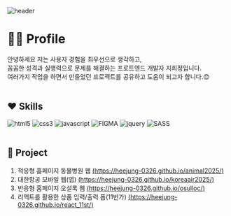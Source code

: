 ![header](https://capsule-render.vercel.app/api?type=venom&color=auto&height=200&section=header&text=Frontend&fontSize=50)

# 🙋‍♀️ Profile

안녕하세요 저는 사용자 경험을 최우선으로 생각하고,<br>
꼼꼼한 성격과 실행력으로 문제를 해결하는 프로트엔드 개발자 지희정입니다.<br>
여러가지 작업을 하면서 만들었던 프로젝트를 공유하고 도움이 되고자 합니다.😊<br><br>

## ❤ Skills

<img src="https://img.shields.io/badge/HTML5-orange?style=flat-square&logo=HTML5&logoColor=white" alt="html5" />&nbsp;<img src="https://img.shields.io/badge/CSS3-blue?style=flat-square&logo=CSS&logoColor=white" alt="css3" />&nbsp;<img src="https://img.shields.io/badge/JAVASCRIPT-green?style=flat-square&logo=JAVASCRIPT&logoColor=white" alt="javascript" />&nbsp;<img src="https://img.shields.io/badge/FIGMA-pink?style=flat-square&logo=FIGMA&logoColor=white" alt="FIGMA" />&nbsp;<img src="https://img.shields.io/badge/JQUERY-skyblue?style=flat-square&logo=JQUERY&logoColor=white" alt="jquery" />&nbsp;<img src="https://img.shields.io/badge/SASS-%23cc6699?style=flat-square&logo=SASS&logoColor=white" alt="SASS" />
<br><br>

## 🧡 Project

1. 적응형 홈페이지 동물병원 웹 [(https://heejung-0326.github.io/animal2025/)](https://heejung-0326.github.io/animal2025/)<br>
2. 대한항공 모바일 웹(앱) [(https://heejung-0326.github.io/koreaair2025/)](https://heejung-0326.github.io/koreaair2025/)<br>
3. 반응형 홈페이지 오설록 웹 [(https://heejung-0326.github.io/osulloc/)](https://heejung-0326.github.io/osulloc/)<br>
4. 리액트를 활용한 상품 입력/출력 폼(11번가) [(https://heejung-0326.github.io/react_11st/)](https://heejung-0326.github.io/react_11st/)<br>
